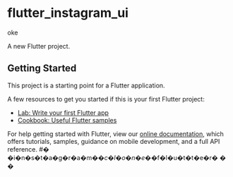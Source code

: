 # flutter_instagram_ui

oke

A new Flutter project.

## Getting Started

This project is a starting point for a Flutter application.

A few resources to get you started if this is your first Flutter project:

- [Lab: Write your first Flutter app](https://flutter.dev/docs/get-started/codelab)
- [Cookbook: Useful Flutter samples](https://flutter.dev/docs/cookbook)

For help getting started with Flutter, view our
[online documentation](https://flutter.dev/docs), which offers tutorials,
samples, guidance on mobile development, and a full API reference.
#� �i�n�s�t�a�g�r�a�m�_�c�l�o�n�e�_�f�l�u�t�t�e�r�
�
�
